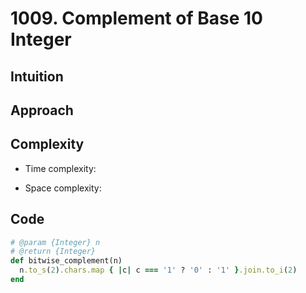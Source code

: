 # 1009. Complement of Base 10 Integer

## Intuition

## Approach
<!-- Describe your approach to solving the problem. -->

## Complexity

- Time complexity:
<!-- Add your time complexity here, e.g. $$O(n)$$ -->

- Space complexity:
<!-- Add your space complexity here, e.g. $$O(n)$$ -->

## Code

```ruby
# @param {Integer} n
# @return {Integer}
def bitwise_complement(n)
  n.to_s(2).chars.map { |c| c === '1' ? '0' : '1' }.join.to_i(2)
end
```

